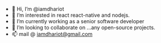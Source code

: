 - 👋 Hi, I’m @iamdhariot
- 👀 I’m interested in react react-native and nodejs.
- 🌱 I’m currently working as a senior software developer
- 💞️ I’m looking to collaborate on ...any open-source projects.
- 📫 mail @ iamdhariot@gmail.com

<!---
iamdhariot/iamdhariot is a ✨ special ✨ repository because its `README.md` (this file) appears on your GitHub profile.
You can click the Preview link to take a look at your changes.
--->
